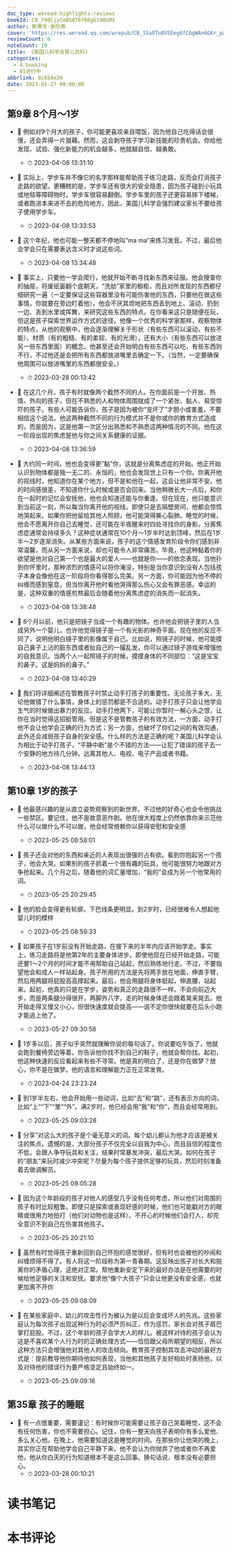 ```yaml
---
doc_type: weread-highlights-reviews
bookId: CB_798CjyCmB58T6fR6gb190GMX
author: 斯蒂文·谢尔弗
cover: 'https://res.weread.qq.com/wrepub/CB_15a8Tu8VSEeg6fC6gWAn6GKr_parsecover'
reviewCount: 0
noteCount: 19
title: 《美国儿科学会育儿百科》
categories:
  - 4_booking
  - 01进行中
abbrlink: 8c654e39
date: 2023-05-27 00:00:00
---
```



## 第9章 8个月～1岁


- 📌 例如对9个月大的孩子，你可能更喜欢亲自喂饭，因为他自己吃得话会很慢，还会弄得一片狼藉。然而，这会剥夺孩子学习新技能的珍贵机会。你给他发现、试验、强化新能力的机会越多，他就越自信、越勇敢。 
    - ⏱ 2023-04-08 13:31:10 

- 📌 实际上，学步车并不像它的名字那样能帮助孩子练习走路，反而会打消孩子走路的欲望。更糟糕的是，学步车还有很大的安全隐患，因为孩子碰到小玩具或地毯等障碍物时，学步车很容易翻倒。学步车里的孩子还更容易摔下楼梯，或者跑进本来进不去的危险地方。因此，美国儿科学会强烈建议家长不要给孩子使用学步车。 
    - ⏱ 2023-04-08 13:33:53 

- 📌 这个年纪，他也可能一整天都不停地叫“ma ma”来练习发音。不过，最后他会学会只在需要表达含义时才说这些词。 
    - ⏱ 2023-04-08 13:34:48 

- 📌 事实上，只要他一学会爬行，他就开始不断寻找新东西来征服。他会搜查你的抽屉，将废纸篓翻个底朝天，“洗劫”家里的橱柜，而且对所发现的东西都仔细研究一遍（一定要保证这些容器里没有可能伤害他的东西，只要他在做这些事情，你就要在旁边盯着他）。他会不厌其烦地把东西丢到地上、滚动、扔到一边、丢到水里或挥舞，来研究这些东西的特点。在你看来这只是随便在玩，但这是孩子探索世界运作方式的途径。他像一个优秀的科学家那样，观察物体的特点，从他的观察中，他会逐渐理解关于形状（有些东西可以滚动，有些不能）、材质（有的粗糙、有的柔软、有的光滑），还有大小（有些东西可以放进另一些东西里面）的概念。他甚至还会开始明白有些东西可以吃，有些东西则不行，不过他还是会把所有东西都放进嘴里去确定一下。（当然，一定要确保他周围可以放进嘴里的东西都很安全。） 
    - ⏱ 2023-03-28 00:13:42 

- 📌 在这几个月，孩子有时就像两个截然不同的人。在你面前是一个开放、热情、外向的孩子，但在不熟悉的人和物体周围就成了一个紧张、黏人、易受惊吓的孩子。有些人可能告诉你，孩子是因为被你“宠坏了”才胆小或害羞，不要相信这个说法。他这两种截然不同的行为模式并不是你或你的教育方式造成的，而是因为，这是他第一次区分出熟悉和不熟悉这两种情况的不同。他在这一阶段出现的焦虑是他与你之间关系健康的证据。 
    - ⏱ 2023-04-08 13:36:59 

- 📌 大约同一时间，他也会变得更“黏”你，这就是分离焦虑症的开始。他正开始认识到物体都是独一无二的、永恒的，他也会发现世上只有一个你。你离开他的视线时，他知道你在某个地方，但不是和他在一起，这会让他非常不安。他的时间感很差，不知道你什么时候或是否会回来。当他稍微长大一点后，和你在一起时的记忆会安抚他，他也会知道还能与你重逢。但在现在，他只能意识到当前这一刻，所以每当你离开他的视线，即使只是去隔壁房间，他都会惊慌地哭起来。如果你把他留给其他人照顾，他可能哭得撕心裂肺。睡觉的时候，他会不愿离开你自己去睡觉，还可能在半夜醒来时四处寻找你的身影。分离焦虑症通常会持续多久？这种症状通常在10个月～1岁半时达到顶峰，然后在1岁半～2岁逐渐消失。从某些方面来说，孩子的这个情感发育阶段令你们感到非常温馨，而从另一方面来说，却也可能令人非常痛苦。毕竟，他这种黏着你的欲望是他对自己第一个也是最大的爱人——也就是你——的依恋表现。当他扑到你怀里时，那种浓烈的情感可以将你淹没，特别是当你意识到没有人包括孩子本身会像他在这一阶段将你看得那么完美。另一方面，你可能因为他不停的纠缠而感到窒息，但当你离开他时看他哭得那么伤心又会有罪恶感。幸运的是，这种双重的情感煎熬最后会随着他分离焦虑症的消失而一起消失。 
    - ⏱ 2023-04-08 13:38:48 

- 📌 8个月以前，他只是把镜子当成一个有趣的物体。也许他会把镜子里的人当成另外一个婴儿，也许他觉得镜子是一个有光影的神奇平面。现在他的反应不同了，说明他明白镜子里的影像属于自己。比如说，照镜子的时候，他可能摸自己鼻子上沾的脏东西或者扯自己的一撮乱发。你可以通过镜子游戏来增强他的自我意识。当两个人一起照镜子的时候，摸摸身体的不同部位：“这是宝宝的鼻子。这是妈妈的鼻子。” 
    - ⏱ 2023-04-08 13:40:29 

- 📌 我们将详细阐述在管教孩子时禁止动手打孩子的重要性。无论孩子多大，无论他做错了什么事情，身体上的惩罚都是不合适的。动手打孩子只会让他学会生气的时候做出暴力的反应。动手打他两下，可能让你暂时一解心头之恨，让你在当时觉得这招挺管用。但是这不是管教孩子的有效方法，一方面，动手打他不会让他学会正确的行为方式；另一方面，也破坏了你们之间的有效沟通，此外还会减弱孩子自身的安全感。什么样的方法是正确的呢？美国儿科学会认为相比于动手打孩子，“平静中断”是个不错的方法——让犯了错误的孩子去一个安静的地方待几分钟，远离其他人、电视、电子产品或者书籍。 
    - ⏱ 2023-04-08 13:44:13 
## 第10章 1岁的孩子


- 📌 他最感兴趣的是从直立姿势观察到的新世界。不过他的好奇心也会令他挑战一些禁区。要记住，他不是故意恶作剧。他在很大程度上仍然依靠你来示范他什么可以做什么不可以做，他会经常倚赖你以获得安慰和安全感 
    - ⏱ 2023-05-25 08:58:01 

- 📌 孩子还会对他的东西和亲近的人表现出很强的占有欲。看到你抱起另一个孩子，他会大哭。如果别的孩子抓着一个很有趣的玩具，他可能很努力地跟对方争抢起来。几个月之后，随着他的词汇量增加，“我的”会成为另一个他常用的词。 
    - ⏱ 2023-05-25 20:29:45 

- 📌 他的脸会变得更有轮廓，下巴线条更明显。到2岁时，已经很难令人想起他婴儿时的模样 
    - ⏱ 2023-05-25 08:59:33 

- 📌 如果孩子在1岁前没有开始走路，在接下来的半年内应该开始学走。事实上，练习走路将是他第2年的主要身体进步。即使他现在已经开始走路，可能还要1～2个月的时间才能不用帮助自己站起，然后熟练地行走。不过，不要指望他会和成人一样站起身。孩子所用的方法是先将两手放在地面，伸直手臂，然后用两腿将屁股高高撑起来。最后，他会用腿将身体挺起，伸直腰，站起来。起初，他真的只是在学步，姿势和真正的走路很不一样。不会向前迈大步，而是两条腿分得很开，两脚外八字，走的时候身体还会跟着晃来晃去。他开始走得又慢又小心，但很快速度就会提高——说不定你很快就要在后头小跑才能追上他了。 
    - ⏱ 2023-05-27 09:30:58 

- 📌 1岁多以后，孩子似乎突然就理解你说的每句话了。你说要吃午饭了，他就会跑到餐椅旁边等着。你告诉他你找不到自己的鞋子，他就会帮你找。起初，他这种快速的反应看起来有些不寻常。他是真的明白了，还是你在做梦？放心，你不是在做梦。他的语言和理解能力正在正常发育。 
    - ⏱ 2023-04-24 23:23:24 

- 📌 到1岁半左右，他会开始用一些动词，比如“去”和“跳”，还有表示方向的词，比如“上”“下”“里”“外”。满2岁时，他已经会用“我”和“你”，而且会经常用到。 
    - ⏱ 2023-05-25 09:03:28 

- 📌 分享”对这么大的孩子是个毫无意义的词。每个幼儿都认为他才应该是被关注的焦点。遗憾的是，大部分孩子不仅完全以自我为中心，而且自信的程度也不低，会跟人争夺玩具和关注，结果时常暴发冲突，最后大哭。如何在孩子的“朋友”来玩时减少冲突呢？尽量为每个孩子提供足够的玩具，然后时刻准备着去做调解员。 
    - ⏱ 2023-05-25 09:05:28 

- 📌 因为这个年龄段的孩子对他人的感受几乎没有任何考虑，所以他们对周围的孩子有时比较粗鲁。即使只是探索或表现好感的时候，他们也可能戳对方的眼睛或很用力地拍打（他们对动物也是这样）。不开心的时候他们会打人，却完全意识不到自己在伤害其他孩子。 
    - ⏱ 2023-05-25 20:21:10 

- 📌 虽然有时觉得孩子重新回到自己怀抱的感觉很好，但有时也会被他的吵闹和纠缠烦得不得了。有人将这一阶段称为第一青春期。这反映出孩子对长大和脱离你的矛盾心理，这绝对正常。帮他重新安定下来的最好办法是在他需要的时候给他足够的关注和安抚。要求他“像个大孩子”只会让他更没有安全感，也就更加离不开你 
    - ⏱ 2023-05-25 09:08:09 

- 📌 在某些家庭中，幼儿的攻击性行为被认为是以后会变成坏人的先兆。这些家庭认为每次孩子出现这种行为时必须严厉纠正，作为惩罚，家长会对孩子扇巴掌打屁股。不过，这个年龄的孩子会学大人的样儿。被这样对待的孩子会认为这是不喜欢某个人行为时的正确处理方式——恰恰跟父母所期望的相反，所以这种方法只会增强他对其他人的攻击倾向。教育孩子控制其攻击冲动的最好方式是：提前教导他你期待他如何表现，当他和其他孩子友好相处时表扬他，以及对待他的错误行为要严格坚定且始终如一。 
    - ⏱ 2023-05-25 09:09:16 
## 第35章 孩子的睡眠


- 📌 有一点很重要，需要谨记：有时候你可能需要让孩子自己哭着睡觉，这不会有任何伤害，你也不需要担心。记住，你有一整天向孩子表明你有多么爱他、多么关心他。在晚上，他需要知道这是睡觉的时间。在那些你让他哭的晚上，其实你正在帮助他学会自己平静下来。他不会认为你抛弃了他或者你不再爱他，他从你白天的行为知道根本不是这么回事。换句话说，根本没有必要担心。 
    - ⏱ 2023-03-28 00:10:21 

# 读书笔记


# 本书评论

